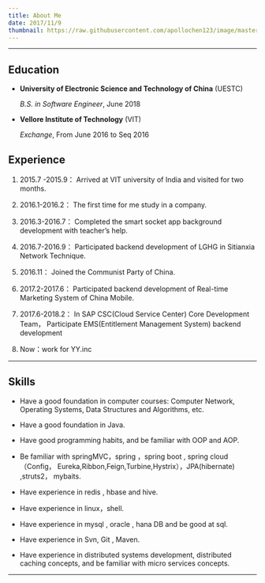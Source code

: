 ```yaml
---
title: About Me
date: 2017/11/9
thumbnail: https://raw.githubusercontent.com/apollochen123/image/master/aboutme.jpg
---
```

---
Education
---------

*   **University of Electronic Science and Technology of China** (UESTC)

    *B.S. in Software Engineer*, June 2018
*   **Vellore Institute of Technology** (VIT)

     *Exchange*, From June 2016 to Seq 2016


Experience
---------

1. 2015.7 -2015.9： Arrived at VIT university of India and visited for two months.

2. 2016.1-2016.2： The first time for me study in a company.

3. 2016.3-2016.7： Completed the smart socket app background development with teacher’s help.

4. 2016.7-2016.9： Participated backend development of LGHG in Sitianxia Network
Technique.

5. 2016.11： Joined the Communist Party of China.

6. 2017.2-2017.6： Participated backend development of Real-time Marketing System of China Mobile.

8. 2017.6-2018.2： In SAP CSC(Cloud Service Center) Core Development Team， Participate EMS(Entitlement Management System) backend development

9. Now：work for YY.inc
---------------

Skills
------

* Have a good foundation in computer courses: Computer Network, Operating Systems,
Data Structures and Algorithms, etc.

* Have a good foundation in Java.

* Have good programming habits, and be familiar with OOP and AOP.

* Be familiar with springMVC，spring ，spring boot , spring cloud（Config，
Eureka,Ribbon,Feign,Turbine,Hystrix），JPA(hibernate) ,struts2， mybaits.

* Have experience in redis , hbase and hive.

* Have experience in linux，shell.

* Have experience in mysql , oracle , hana DB and be good at sql.

* Have experience in Svn, Git , Maven.

* Have experience in distributed systems development, distributed caching concepts, and be familiar with micro services concepts.

---
